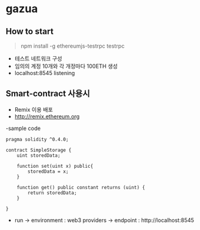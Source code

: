 # gazua

## How to start
> npm install -g ethereumjs-testrpc
> testrpc
- 테스트 네트워크 구성
- 임의의 계정 10개와 각 개정마다 100ETH 생성
- localhost:8545 listening

## Smart-contract 사용시
- Remix 이용 배포
- http://remix.ethereum.org

-sample code
```
pragma solidity ^0.4.0;

contract SimpleStorage {
    uint storedData;

    function set(uint x) public{
        storedData = x;
    }

    function get() public constant returns (uint) {
        return storedData;
    }

}
```

- run -> environment : web3 providers -> endpoint : http://localhost:8545
